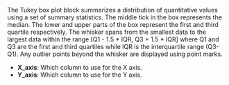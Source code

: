 The Tukey box plot block summarizes a distribution of quantitative values using a set of summary statistics.
The middle tick in the box represents the median.
The lower and upper parts of the box represent the first and third quartile respectively.
The whisker spans from the smallest data to the largest data within the range [Q1 - 1.5 * IQR, Q3 + 1.5 * IQR]
where Q1 and Q3 are the first and third quartiles while IQR is the interquartile range (Q3-Q1).
Any outlier points beyond the whisker are displayed using point marks.

- **X_axis**: Which column to use for the X axis.
- **Y_axis**: Which column to use for the Y axis.
